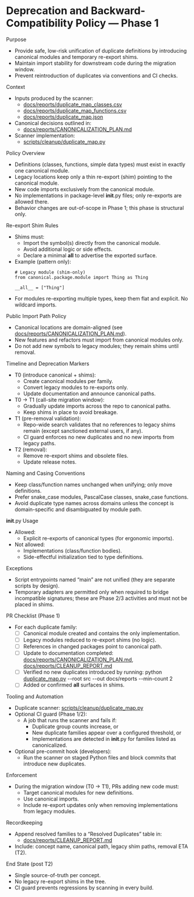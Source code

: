 # Deprecation and Backward-Compatibility Policy — Phase 1

Purpose
- Provide safe, low-risk unification of duplicate definitions by introducing canonical modules and temporary re-export shims.
- Maintain import stability for downstream code during the migration window.
- Prevent reintroduction of duplicates via conventions and CI checks.

Context
- Inputs produced by the scanner:
  - [docs/reports/duplicate_map_classes.csv](docs/reports/duplicate_map_classes.csv)
  - [docs/reports/duplicate_map_functions.csv](docs/reports/duplicate_map_functions.csv)
  - [docs/reports/duplicate_map.json](docs/reports/duplicate_map.json)
- Canonical decisions outlined in:
  - [docs/reports/CANONICALIZATION_PLAN.md](docs/reports/CANONICALIZATION_PLAN.md)
- Scanner implementation:
  - [scripts/cleanup/duplicate_map.py](scripts/cleanup/duplicate_map.py)

Policy Overview
- Definitions (classes, functions, simple data types) must exist in exactly one canonical module.
- Legacy locations keep only a thin re-export (shim) pointing to the canonical module.
- New code imports exclusively from the canonical module.
- No implementations in package-level __init__.py files; only re-exports are allowed there.
- Behavior changes are out-of-scope in Phase 1; this phase is structural only.

Re-export Shim Rules
- Shims must:
  - Import the symbol(s) directly from the canonical module.
  - Avoid additional logic or side effects.
  - Declare a minimal __all__ to advertise the exported surface.
- Example (pattern only):
  ```
  # Legacy module (shim-only)
  from canonical.package.module import Thing as Thing

  __all__ = ["Thing"]
  ```
- For modules re-exporting multiple types, keep them flat and explicit. No wildcard imports.

Public Import Path Policy
- Canonical locations are domain-aligned (see [docs/reports/CANONICALIZATION_PLAN.md](docs/reports/CANONICALIZATION_PLAN.md)).
- New features and refactors must import from canonical modules only.
- Do not add new symbols to legacy modules; they remain shims until removal.

Timeline and Deprecation Markers
- T0 (introduce canonical + shims):
  - Create canonical modules per family.
  - Convert legacy modules to re-exports only.
  - Update documentation and announce canonical paths.
- T0 → T1 (call-site migration window):
  - Gradually update imports across the repo to canonical paths.
  - Keep shims in place to avoid breakage.
- T1 (pre-removal validation):
  - Repo-wide search validates that no references to legacy shims remain (except sanctioned external users, if any).
  - CI guard enforces no new duplicates and no new imports from legacy paths.
- T2 (removal):
  - Remove re-export shims and obsolete files.
  - Update release notes.

Naming and Casing Conventions
- Keep class/function names unchanged when unifying; only move definitions.
- Prefer snake_case modules, PascalCase classes, snake_case functions.
- Avoid duplicate type names across domains unless the concept is domain-specific and disambiguated by module path.

__init__.py Usage
- Allowed:
  - Explicit re-exports of canonical types (for ergonomic imports).
- Not allowed:
  - Implementations (class/function bodies).
  - Side-effectful initialization tied to type definitions.

Exceptions
- Script entrypoints named “main” are not unified (they are separate scripts by design).
- Temporary adapters are permitted only when required to bridge incompatible signatures; these are Phase 2/3 activities and must not be placed in shims.

PR Checklist (Phase 1)
- For each duplicate family:
  - [ ] Canonical module created and contains the only implementation.
  - [ ] Legacy modules reduced to re-export shims (no logic).
  - [ ] References in changed packages point to canonical path.
  - [ ] Update to documentation completed:
        [docs/reports/CANONICALIZATION_PLAN.md](docs/reports/CANONICALIZATION_PLAN.md),
        [docs/reports/CLEANUP_REPORT.md](docs/reports/CLEANUP_REPORT.md)
  - [ ] Verified no new duplicates introduced by running:
        python [duplicate_map.py](../../scripts/cleanup/duplicate_map.py) --root src --out docs/reports --min-count 2
  - [ ] Added or confirmed __all__ surfaces in shims.

Tooling and Automation
- Duplicate scanner: [scripts/cleanup/duplicate_map.py](scripts/cleanup/duplicate_map.py)
- Optional CI guard (Phase 1/2):
  - A job that runs the scanner and fails if:
    - Duplicate group counts increase, or
    - New duplicate families appear over a configured threshold, or
    - Implementations are detected in __init__.py for families listed as canonicalized.
- Optional pre-commit hook (developers):
  - Run the scanner on staged Python files and block commits that introduce new duplicates.

Enforcement
- During the migration window (T0 → T1), PRs adding new code must:
  - Target canonical modules for new definitions.
  - Use canonical imports.
  - Include re-export updates only when removing implementations from legacy modules.

Recordkeeping
- Append resolved families to a “Resolved Duplicates” table in:
  - [docs/reports/CLEANUP_REPORT.md](docs/reports/CLEANUP_REPORT.md)
- Include: concept name, canonical path, legacy shim paths, removal ETA (T2).

End State (post T2)
- Single source-of-truth per concept.
- No legacy re-export shims in the tree.
- CI guard prevents regressions by scanning in every build.